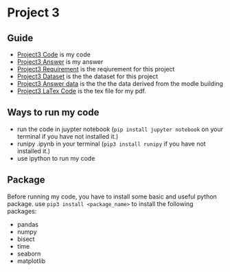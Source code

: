 # Project 3
 
## Guide
  - [Project3 Code](https://github.com/QijunYang1/Fintech-545/blob/main/week03/project3.ipynb) is my code
  - [Project3 Answer](https://github.com/QijunYang1/Fintech-545/blob/main/week03/week3.pdf) is my answer
  - [Project3 Requirement](https://github.com/QijunYang1/Fintech-545/blob/main/week03/Project%20Week03.pdf) is the reqiurement for this project
  - [Project3 Dataset](https://github.com/QijunYang1/Fintech-545/blob/main/week03/DailyReturn.csv) is the the dataset for this project
  - [Project3 Answer data](https://github.com/QijunYang1/Fintech-545/blob/main/week03/Data.xlsx) is the the the data derived from the modle building
  - [Project3 LaTex Code](https://github.com/QijunYang1/Fintech-545/blob/main/week03/week3.tex) is the tex file for my pdf.
 ## Ways to run my code
  - run the code in juypter notebook (`pip install jupyter notebook` on your terminal if you have not installed it.)
  - runipy .ipynb in your terminal (`pip3 install runipy` if you have not installed it.)
  - use ipython to run my code
  
## Package
  Before running my code, you have to install some basic and useful python package. 
  use `pip3 install <package_name>` to install the following packages:
  - pandas
  - numpy
  - bisect
  - time
  - seaborn
  - matplotlib
 
